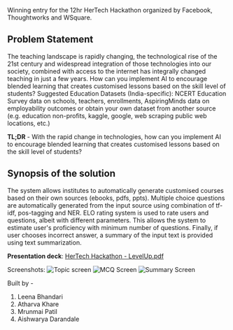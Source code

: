 Winning entry for the 12hr HerTech Hackathon organized by Facebook, Thoughtworks and WSquare.

## Problem Statement
The teaching landscape is rapidly changing, the technological rise of the 21st century and widespread integration of those technologies into our society, combined with access to the internet has integrally changed teaching in just a few years. How can you implement AI to encourage blended learning that creates customised lessons based on the skill level of students? Suggested Education Datasets (India-specific): NCERT Education Survey data on schools, teachers, enrollments, AspiringMinds data on employability outcomes or obtain your own dataset from another source (e.g. education non-profits, kaggle, google, web scraping public web locations, etc.)

**TL;DR** - With the rapid change in technologies, how can you implement AI to encourage blended learning that creates customised lessons based on the skill level of students?

## Synopsis of the solution
The system allows institutes to automatically generate customised courses based on their own sources (ebooks, pdfs, ppts). Multiple choice questions are automatically generated from the input source using combination of tf-idf, pos-tagging and NER. ELO rating system is used to rate users and questions, albeit with different parameters. This allows the system to estimate user's proficiency with minimum number of questions. Finally, if user chooses incorrect answer, a summary of the input text is provided using text summarization.

**Presentation deck**: [HerTech Hackathon - LevelUp.pdf](https://github.com/AtharvaKhare/HerTech-LevelUp/blob/master/HerTech%20Hackathon%20-%20LevelUp.pdf)

Screenshots:
![Topic screen](https://user-images.githubusercontent.com/19401826/59702680-dbbbd780-9215-11e9-861d-74964f5c82d5.png)
![MCQ Screen](https://user-images.githubusercontent.com/19401826/59702712-f1c99800-9215-11e9-89bc-abda298b9cdf.png)
![Summary Screen](https://user-images.githubusercontent.com/19401826/59702752-132a8400-9216-11e9-8d83-89ba0c3506a4.png)

Built by -
1. Leena Bhandari
2. Atharva Khare
3. Mrunmai Patil
4. Aishwarya Darandale
